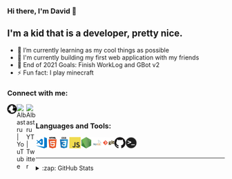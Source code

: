 ### Hi there, I'm David 👋

## I'm a kid that is a developer, pretty nice.

- 🌱 I’m currently learning as my cool things as possible
- 👯 I'm currently building my first web application with my friends
- 🥅 End of 2021 Goals: Finish WorkLog and GBot v2
- ⚡ Fun fact: I play minecraft

### Connect with me:

[<img align="left" alt="davidilie.com" width="22px" src="https://raw.githubusercontent.com/iconic/open-iconic/master/svg/globe.svg" />][website]
[<img align="left" alt="Albastru | YouTube" width="22px" src="https://cdn.jsdelivr.net/npm/simple-icons@v3/icons/youtube.svg" />][youtube]
[<img align="left" alt="AlbastruYT | Twitter" width="22px" src="https://cdn.jsdelivr.net/npm/simple-icons@v3/icons/twitter.svg" />][twitter]

<br />

### Languages and Tools:

<img align="left" alt="Visual Studio Code" width="26px" src="https://raw.githubusercontent.com/github/explore/80688e429a7d4ef2fca1e82350fe8e3517d3494d/topics/visual-studio-code/visual-studio-code.png" />
<img align="left" alt="HTML5" width="26px" src="https://raw.githubusercontent.com/github/explore/80688e429a7d4ef2fca1e82350fe8e3517d3494d/topics/html/html.png" />
<img align="left" alt="CSS3" width="26px" src="https://raw.githubusercontent.com/github/explore/80688e429a7d4ef2fca1e82350fe8e3517d3494d/topics/css/css.png" />
<img align="left" alt="JavaScript" width="26px" src="https://raw.githubusercontent.com/github/explore/80688e429a7d4ef2fca1e82350fe8e3517d3494d/topics/javascript/javascript.png" />
<img align="left" alt="Node.js" width="26px" src="https://raw.githubusercontent.com/github/explore/80688e429a7d4ef2fca1e82350fe8e3517d3494d/topics/nodejs/nodejs.png" />
<img align="left" alt="MySQL" width="26px" src="https://raw.githubusercontent.com/github/explore/80688e429a7d4ef2fca1e82350fe8e3517d3494d/topics/mysql/mysql.png" />
<img align="left" alt="Git" width="26px" src="https://raw.githubusercontent.com/github/explore/80688e429a7d4ef2fca1e82350fe8e3517d3494d/topics/git/git.png" />
<img align="left" alt="GitHub" width="26px" src="https://raw.githubusercontent.com/github/explore/78df643247d429f6cc873026c0622819ad797942/topics/github/github.png" />
<img align="left" alt="Terminal" width="26px" src="https://raw.githubusercontent.com/github/explore/80688e429a7d4ef2fca1e82350fe8e3517d3494d/topics/terminal/terminal.png" />

<br />
<br />

---

<details>
  <summary>:zap: GitHub Stats</summary>

  <img align="left" alt="David's GitHub Stats" src="https://github-readme-stats.codestackr.vercel.app/api?username=DavidIlie&show_icons=true&hide_border=true" />

</details>

[website]: https://davidilie.com
[course]: http://vsCodeHero.com
[twitter]: https://twitter.com/AlbastruYT
[youtube]: https://youtube.com/c/davtdlthediamondlord

